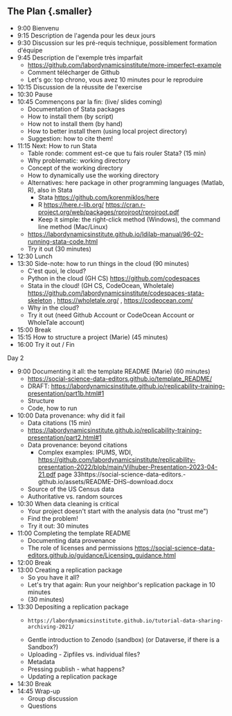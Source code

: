 ## The Plan {.smaller}


- 9:00 Bienvenu
- 9:15 Description de l'agenda pour les deux jours 
- 9:30 Discussion sur les pré-requis technique, possiblement formation d'équipe
- 9:45 Description de l'exemple très imparfait 
  - https://github.com/labordynamicsinstitute/more-imperfect-example 
  - Comment télécharger de Github
  - Let's go: top chrono, vous avez 10 minutes pour le reproduire
- 10:15 Discussion de la réussite de l'exercise
- 10:30 Pause
- 10:45 Commençons par la fin: (live/ slides coming)
  - Documentation of Stata packages
  - How to install them (by script)
  - How not to install them (by hand)
  - How to better install them (using local project directory)
  - Suggestion: how to cite them!
- 11:15 Next: How to run Stata
  - Table ronde: comment est-ce que tu fais rouler Stata? (15 min)
  - Why problematic: working directory
  - Concept of the working directory 
  - How to dynamically use the working directory
  - Alternatives: here package in other programming languages (Matlab, R), also in Stata 
    - Stata https://github.com/korenmiklos/here 
    - R https://here.r-lib.org/ https://cran.r-project.org/web/packages/rprojroot/rprojroot.pdf 
    - Keep it simple: the right-click method (Windows), the command line method (Mac/Linux)
  - https://labordynamicsinstitute.github.io/ldilab-manual/96-02-running-stata-code.html 
  - Try it out (30 minutes)
- 12:30 Lunch
- 13:30 Side-note: how to run things in the cloud (90 minutes)
  - C'est quoi, le cloud?
  - Python in the cloud (GH CS) https://github.com/codespaces 
  - Stata in the cloud! (GH CS, CodeOcean, Wholetale) https://github.com/labordynamicsinstitute/codespaces-stata-skeleton , https://wholetale.org/ , https://codeocean.com/
  - Why in the cloud?
  - Try it out (need Github Account or CodeOcean Account or WholeTale account)
- 15:00 Break
- 15:15 How to structure a project (Marie) (45 minutes)
- 16:00 Try it out / Fin


Day 2


- 9:00 Documenting it all: the template README (Marie) (60 minutes)
  - https://social-science-data-editors.github.io/template_README/ 
  - DRAFT: https://labordynamicsinstitute.github.io/replicability-training-presentation/part1b.html#1 
  - Structure
  - Code, how to run
- 10:00 Data provenance: why did it fail
  - Data citations (15 min)
  - https://labordynamicsinstitute.github.io/replicability-training-presentation/part2.html#1 
  - Data provenance: beyond citations
    - Complex examples: IPUMS, WDI, https://github.com/labordynamicsinstitute/replicability-presentation-2022/blob/main/Vilhuber-Presentation-2023-04-21.pdf page 33https://social-science-data-editors.- github.io/assets/README-DHS-download.docx 
  - Source of the US Census data 
  - Authoritative vs. random sources
- 10:30 When data cleaning is critical
  - Your project doesn't start with the analysis data (no "trust me")
  - Find the problem!
  - Try it out: 30 minutes
- 11:00 Completing the template README
  - Documenting data provenance
  - The role of licenses and permissions https://social-science-data-editors.github.io/guidance/Licensing_guidance.html 
- 12:00 Break
- 13:00 Creating a replication package
  - So you have it all?
  - Let's try that again: Run your neighbor's replication package in 10 minutes
  - (30 minutes)
- 13:30 Depositing a replication package
  - 	https://labordynamicsinstitute.github.io/tutorial-data-sharing-archiving-2021/ 
  - Gentle introduction to Zenodo (sandbox) (or Dataverse, if there is a Sandbox?)
  - Uploading - Zipfiles vs. individual files?
  - Metadata
  - Pressing publish - what happens?
  - Updating a replication package
- 14:30  Break
- 14:45 Wrap-up
  - Group discussion
  - Questions
